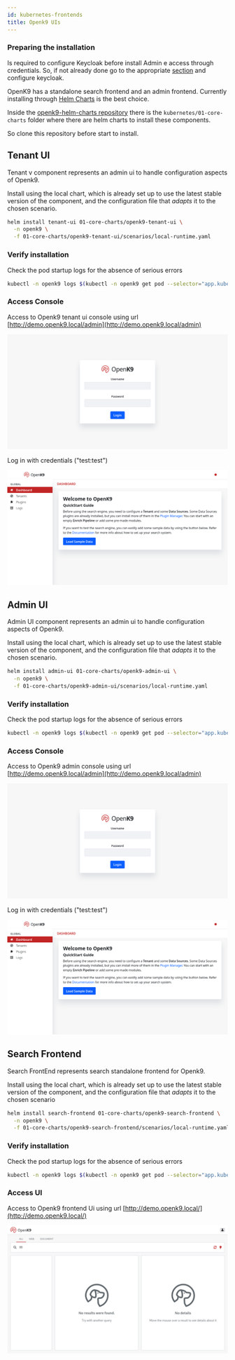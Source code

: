 ```yaml
---
id: kubernetes-frontends
title: Openk9 UIs
---
```


### Preparing the installation

Is required to configure Keycloak before install Admin e access through credentials.
So, if not already done go to the appropriate [section](keycloak-configuration) and configure keycloak.

OpenK9 has a standalone search frontend and an admin frontend.
Currently installing through [Helm Charts](https://helm.sh/docs/topics/charts/) is the best choice.

Inside the [openk9-helm-charts repository](https://github.com/smclab/openk9-helm-charts) there is the
`kubernetes/01-core-charts` folder where there are helm charts to install these components.

So clone this repository before start to install.

## Tenant UI

Tenant v component represents an admin ui to handle configuration aspects of Openk9.

Install using the local chart, which is already set up to use the latest stable version of the component,
and the configuration file that *adapts* it to the chosen scenario.

```bash
helm install tenant-ui 01-core-charts/openk9-tenant-ui \
  -n openk9 \
  -f 01-core-charts/openk9-tenant-ui/scenarios/local-runtime.yaml
```

### Verify installation

Check the pod startup logs for the absence of serious errors

```bash
kubectl -n openk9 logs $(kubectl -n openk9 get pod --selector="app.kubernetes.io/name=openk9-tenant-ui" -o name)
```

### Access Console

Access to Openk9 tenant ui console using url [http://demo.openk9.local/admin](http://demo.openk9.local/admin)

![image-20220303214347128](../../static/img/installation/image-20220303214347128.png)

Log in with credentials ("test:test")

![image-20220303214849436](../../static/img/installation/image-20220303214849436.png)

## Admin UI

Admin UI component represents an admin ui to handle configuration aspects of Openk9.

Install using the local chart, which is already set up to use the latest stable version of the component,
and the configuration file that *adapts* it to the chosen scenario.

```bash
helm install admin-ui 01-core-charts/openk9-admin-ui \
  -n openk9 \
  -f 01-core-charts/openk9-admin-ui/scenarios/local-runtime.yaml
```

### Verify installation

Check the pod startup logs for the absence of serious errors

```bash
kubectl -n openk9 logs $(kubectl -n openk9 get pod --selector="app.kubernetes.io/name=openk9-admin-ui" -o name)
```

### Access Console

Access to Openk9 admin console using url [http://demo.openk9.local/admin](http://demo.openk9.local/admin)

![image-20220303214347128](../../static/img/installation/image-20220303214347128.png)

Log in with credentials ("test:test")

![image-20220303214849436](../../static/img/installation/image-20220303214849436.png)


## Search Frontend

Search FrontEnd represents search standalone frontend for Openk9.

Install using the local chart, which is already set up to use the latest stable version of the component,
and the configuration file that *adapts* it to the chosen scenario

```bash
helm install search-frontend 01-core-charts/openk9-search-frontend \
  -n openk9 \
  -f 01-core-charts/openk9-search-frontend/scenarios/local-runtime.yaml
```


### Verify installation

Check the pod startup logs for the absence of serious errors

```bash
kubectl -n openk9 logs $(kubectl -n openk9 get pod --selector="app.kubernetes.io/name=openk9-query-frontend" -o name)
```

### Access UI

Access to Openk9 frontend Ui using url [http://demo.openk9.local/](http://demo.openk9.local/)

![image-20220304180312005](../../static/img/installation/image-20220304180312005.png)
